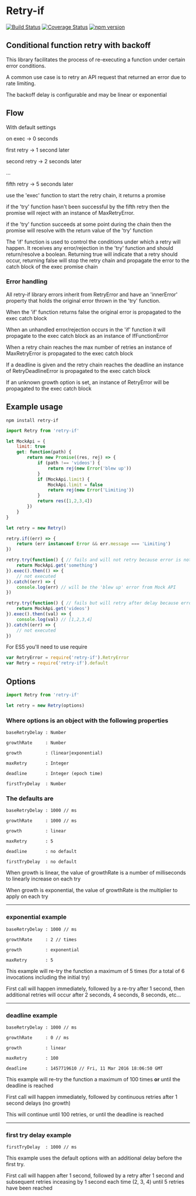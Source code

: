 # Retry-if
[![Build Status](https://travis-ci.org/code-vicar/retry-if.svg?branch=master)](https://travis-ci.org/code-vicar/retry-if)
[![Coverage Status](https://coveralls.io/repos/github/code-vicar/retry-if/badge.svg?branch=master)](https://coveralls.io/github/code-vicar/retry-if?branch=master)
[![npm version](https://badge.fury.io/js/retry-if.svg)](https://badge.fury.io/js/retry-if)
## Conditional function retry with backoff

This library facilitates the process of re-executing
a function under certain error conditions.

A common use case is to retry an API request that returned
an error due to rate limiting.

The backoff delay is configurable and may be linear or exponential

## Flow

With default settings

on exec -> 0 seconds

first retry -> 1 second later

second retry -> 2 seconds later

...

fifth retry -> 5 seconds later

use the 'exec' function to start the retry chain, it returns a promise

if the 'try' function hasn't been successful by the fifth retry then the promise will reject
with an instance of MaxRetryError.

if the 'try' function succeeds at some point during the chain then the promise will resolve with
the return value of the 'try' function

The 'if' function is used to control the conditions under which a retry will happen.
It receives any error/rejection in the 'try' function and should return/resolve a boolean.
Returning true will indicate that a retry should occur, returning false will stop the retry
chain and propagate the error to the catch block of the exec promise chain

### Error handling

All retry-if library errors inherit from RetryError and have an 'innerError' property that holds
the original error thrown in the 'try' function.

When the 'if' function returns false the original error is propagated
to the exec catch block

When an unhandled error/rejection occurs in the 'if' function
it will propagate to the exec catch block as an instance of IfFunctionError

When a retry chain reaches the max number of retries an instance of MaxRetryError
is propagated to the exec catch block

If a deadline is given and the retry chain reaches the deadline an instance of RetryDeadlineError
is propagated to the exec catch block

If an unknown growth option is set, an instance of RetryError will
be propagated to the exec catch block

## Example usage

```
npm install retry-if
```

```javascript
import Retry from 'retry-if'

let MockApi = {
    limit: true
    get: function(path) {
        return new Promise((res, rej) => {
            if (path !== 'videos') {
                return rej(new Error('blew up'))
            }
            if (MockApi.limit) {
                MockApi.limit = false
                return rej(new Error('Limiting'))
            }
            return res([1,2,3,4])
        })
    }
}

let retry = new Retry()

retry.if((err) => {
    return (err instanceof Error && err.message === 'Limiting')
})

retry.try(function() { // fails and will not retry because error is not 'Limiting'
    return MockApi.get('something')
}).exec().then(() => {
    // not executed
}).catch((err) => {
    console.log(err) // will be the 'blew up' error from Mock API
})

retry.try(function() { // fails but will retry after delay because error is 'Limiting'
    return MockApi.get('videos')
}).exec().then((val) => {
    console.log(val) // [1,2,3,4]
}).catch((err) => {
    // not executed
})
```

For ES5 you'll need to use require
```javascript
var RetryError = require('retry-if').RetryError
var Retry = require('retry-if').default
```

## Options

```javascript
import Retry from 'retry-if'

let retry = new Retry(options)
```

### Where options is an object with the following properties

    baseRetryDelay : Number

    growthRate     : Number

    growth         : (linear|exponential)

    maxRetry       : Integer

    deadline       : Integer (epoch time)

    firstTryDelay  : Number

### The defaults are

    baseRetryDelay : 1000 // ms

    growthRate     : 1000 // ms

    growth         : linear

    maxRetry       : 5

    deadline       : no default

    firstTryDelay  : no default

When growth is linear, the value of growthRate is a number of milliseconds to linearly increase on each try

When growth is exponential, the value of growthRate is the multiplier to apply on each try

---------

### exponential example

    baseRetryDelay : 1000 // ms

    growthRate     : 2 // times

    growth         : exponential

    maxRetry       : 5

This example will re-try the function a maximum of 5 times (for a total of 6 invocations including the initial try)

First call will happen immediately, followed by a re-try after 1 second, then additional retries will occur after 2 seconds, 4 seconds, 8 seconds, etc...

---------

### deadline example

    baseRetryDelay : 1000 // ms

    growthRate     : 0 // ms

    growth         : linear

    maxRetry       : 100

    deadline       : 1457719610 // Fri, 11 Mar 2016 18:06:50 GMT



This example will re-try the function a maximum of 100 times **or** until the deadline is reached

First call will happen immediately, followed by continuous retries after 1 second delays (no growth)

This will continue until 100 retries, or until the deadline is reached

---------

### first try delay example

    firstTryDelay  : 1000 // ms

This example uses the default options with an additional delay before the first try.

First call will happen after 1 second, followed by a retry after 1 second and subsequent retries inceasing by 1 second each time (2, 3, 4) until 5 retries have been reached
